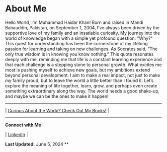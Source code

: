 # About Me 

Hello World, I’m Muhammad Haidar Khan! Born and raised in Mandi Bahauddin, Pakistan, on September 1, 2004, I’ve always been driven by the supportive love of my family and an insatiable curiosity.
My journey into the world of knowledge began with a simple yet profound question: "Why?" This quest for understanding has been the cornerstone of my lifelong passion for learning and taking on new challenges. As Socrates said, “The only true wisdom is in knowing you know nothing.” This quote resonates deeply with me, reminding me that life is a constant learning experience and that each challenge is a stepping stone to personal growth.
What excites me most is pushing myself to achieve new goals, but my ambitions extend beyond personal development. I aim to make a real impact, not just to make my family proud, but to leave the world a little better than I found it. Let’s explore the meaning of life together, learn, grow, and perhaps even create something extraordinary along the way. The world needs a good shake-up, and maybe we can be the ones to make it happen!

---

| [Curious About the World? Check Out My Books!](https://mhaidarkhan.github.io/books/) |

---

**Connect with Me**

| [LinkedIn](https://www.linkedin.com/in/haidarkhan) |


**Last Updated:** June 5, 2024
**
